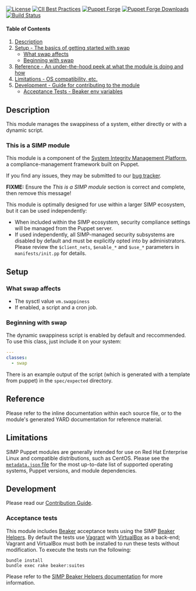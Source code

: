 [![License](https://img.shields.io/:license-apache-blue.svg)](http://www.apache.org/licenses/LICENSE-2.0.html)
[![CII Best Practices](https://bestpractices.coreinfrastructure.org/projects/73/badge)](https://bestpractices.coreinfrastructure.org/projects/73)
[![Puppet Forge](https://img.shields.io/puppetforge/v/simp/swap.svg)](https://forge.puppetlabs.com/simp/swap)
[![Puppet Forge Downloads](https://img.shields.io/puppetforge/dt/simp/swap.svg)](https://forge.puppetlabs.com/simp/swap)
[![Build Status](https://travis-ci.org/simp/pupmod-simp-swap.svg)](https://travis-ci.org/simp/pupmod-simp-swap)

#### Table of Contents

1. [Description](#description)
2. [Setup - The basics of getting started with swap](#setup)
    * [What swap affects](#what-swap-affects)
    * [Beginning with swap](#beginning-with-swap)
4. [Reference - An under-the-hood peek at what the module is doing and how](#reference)
5. [Limitations - OS compatibility, etc.](#limitations)
6. [Development - Guide for contributing to the module](#development)
    * [Acceptance Tests - Beaker env variables](#acceptance-tests)


## Description

This module manages the swappiness of a system, either directly or with a dynamic script.


### This is a SIMP module

This module is a component of the [System Integrity Management Platform](https://simp-project.com),
a compliance-management framework built on Puppet.

If you find any issues, they may be submitted to our [bug tracker](https://simp-project.atlassian.net/).

**FIXME:** Ensure the *This is a SIMP module* section is correct and complete, then remove this message!

This module is optimally designed for use within a larger SIMP ecosystem, but it can be used independently:

 * When included within the SIMP ecosystem, security compliance settings will be managed from the Puppet server.
 * If used independently, all SIMP-managed security subsystems are disabled by default and must be explicitly opted into by administrators.  Please review the `$client_nets`, `$enable_*` and `$use_*` parameters in `manifests/init.pp` for details.


## Setup


### What swap affects

* The sysctl value `vm.swappiness`
* If enabled, a script and a cron job.


### Beginning with swap

The dynamic swappiness script is enabled by default and reccommended. To use this class, just include it on your system:

``` yaml
---
classes:
  - swap

```

There is an example output of the script (which is generated with a template from
puppet) in the `spec/expected` directory. 

## Reference

Please refer to the inline documentation within each source file, or to the module's generated YARD documentation for reference material.


## Limitations

SIMP Puppet modules are generally intended for use on Red Hat Enterprise Linux and compatible distributions, such as CentOS. Please see the [`metadata.json` file](./metadata.json) for the most up-to-date list of supported operating systems, Puppet versions, and module dependencies.


## Development

Please read our [Contribution Guide](http://simp-doc.readthedocs.io/en/stable/contributors_guide/index.html).


### Acceptance tests

This module includes [Beaker](https://github.com/puppetlabs/beaker) acceptance tests using the SIMP [Beaker Helpers](https://github.com/simp/rubygem-simp-beaker-helpers).  By default the tests use [Vagrant](https://www.vagrantup.com/) with [VirtualBox](https://www.virtualbox.org) as a back-end; Vagrant and VirtualBox must both be installed to run these tests without modification. To execute the tests run the following:

```shell
bundle install
bundle exec rake beaker:suites
```

Please refer to the [SIMP Beaker Helpers documentation](https://github.com/simp/rubygem-simp-beaker-helpers/blob/master/README.md) for more information.
